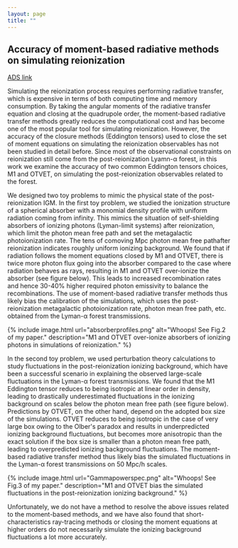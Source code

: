 ```yaml
---
layout: page
title: ""
---
```


## Accuracy of moment-based radiative methods on simulating reionization

[ADS link](https://ui.adsabs.harvard.edu/abs/2021JCAP...02..042W/abstract)

Simulating the reionization process requires performing radiative transfer, which is expensive in terms of both computing time and memory consumption.  By taking the angular moments of the radiative transfer equation and closing at the quadrupole order, the moment-based radiative transfer methods greatly reduces the computational cost and has become one of the most popular tool for simulating reionization.  However, the accuracy of the closure methods (Eddington tensors) used to close the set of moment equations on simulating the reionization observables has not been studied in detail before.  Since most of the observational constraints on reionization still come from the post-reionization Lyamn-&alpha; forest, in this work we examine the accuracy of two common Eddington tensors choices, M1 and OTVET, on simulating the post-reionization observables related to the forest.

We designed two toy problems to mimic the physical state of the post-reionization IGM.  In the first toy problem, we studied the ionization structure of a spherical absorber with a monomial density profile with uniform radiation coming from infinity.  This mimics the situation of self-shielding absorbers of ionizing photons (Lyman-limit systems) after reionization, which limit the photon mean free path and set the metagalactic photoionization rate.  The tens of comoving Mpc photon mean free pathafter reionization indicates roughly uniform ionizing background.  We found that if radiation follows the moment equations closed by M1 and OTVET, there is twice more photon flux going into the absorber compared to the case where radiation behaves as rays, resulting in M1 and OTVET over-ionize the absorber (see figure below).  This leads to increased recombination rates and hence 30-40% higher required photon emissivity to balance the recombinations.  The use of moment-based radiative transfer methods thus likely bias the calibration of the simulations, which uses the post-reionization metagalactic photoionization rate, photon mean free path, etc. obtained from the Lyman-&alpha; forest transmissions.

{% include image.html url="absorberprofiles.png" alt="Whoops! See Fig.2 of my paper." description="M1 and OTVET over-ionize absorbers of ionizing photons in simulations of reionization." %}

In the second toy problem, we used perturbation theory calculations to study fluctuations in the post-reionization ionizing background, which have been a successful scenario in explaining the observed large-scale fluctuations in the Lyman-&alpha; forest transmissions.  We found that the M1 Eddington tensor reduces to being isotropic at linear order in density, leading to drastically underestimated fluctuations in the ionizing background on scales below the photon mean free path (see figure below).  Predictions by OTVET, on the other hand, depend on the adopted box size of the simulations.  OTVET reduces to being isotropic in the case of very large box owing to the Olber's paradox and results in underpredicted ionizing background fluctuations, but becomes more anisotropic than the exact solution if the box size is smaller than a photon mean free path, leading to overpredicted ionizing background fluctuations.  The moment-based radiative transfer method thus likely bias the simulated fluctuations in the Lyman-&alpha; forest transmissions on 50 Mpc/h scales.

{% include image.html url="Gammapowerspec.png" alt="Whoops! See Fig.3 of my paper." description="M1 and OTVET bias the simulated fluctuations in the post-reionization ionizing background." %}

Unfortunately, we do not have a method to resolve the above issues related to the moment-based methods, and we have also found that short-characteristics ray-tracing methods or closing the moment equations at higher orders do not necessarily simulate the ionizing background fluctuations a lot more accurately.

